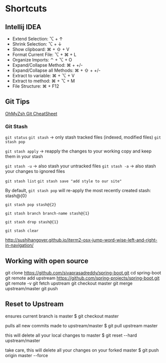 # Shortcuts

## Intellij IDEA

- Extend Selection: ⌥ + ↑
- Shrink Selection: ⌥ + ↓
- Show clipboard: ⌘ + ⇧ + V
- Format Current File: ⌥ + ⌘ + L
- Organize Imports: ⌃ + ⌥ + O
- Expand/Collapse Method: ⌘ + +/-
- Expand/Collapse all Methods: ⌘ + ⇧ + +/-
- Extract to variable: ⌘ + ⌥ + V
- Extract to method: ⌘ + ⌥ + M
- File Structure: ⌘ + F12

## Git Tips

[OhMyZsh Git CheatSheet](https://github.com/ohmyzsh/ohmyzsh/wiki/Cheatsheet)

### Git Stash

`git status`
`git stash` -> only stash tracked files (indexed, modified files)
`git stash pop`

`git stash apply` -> reapply the changes to your working copy and keep them in your stash

`git stash -u` -> also stash your untracked files
`git stash -a` -> also stash your changes to ignored files

`git stash list`
`git stash save "add style to our site"`

By default, `git stash pop` will re-apply the most recently created stash: stash@{0}

`git stash pop stash@{2}`

`git stash branch branch-name stash@{1}`

`git stash drop stash@{1}`

`git stash clear`

http://sushihangover.github.io/iterm2-osx-jump-word-wise-left-and-right-in-navigation/

## Working with open source

git clone https://github.com/sivaprasadreddy/spring-boot.git
cd spring-boot
git remote add upstream https://github.com/spring-projects/spring-boot.git
git remote -v
git fetch upstream
git checkout master
git merge upstream/master
git push

## Reset to Upstream

ensures current branch is master
\$ git checkout master

pulls all new commits made to upstream/master
\$ git pull upstream master

this will delete all your local changes to master
\$ git reset --hard upstream/master

take care, this will delete all your changes on your forked master
\$ git push origin master --force
